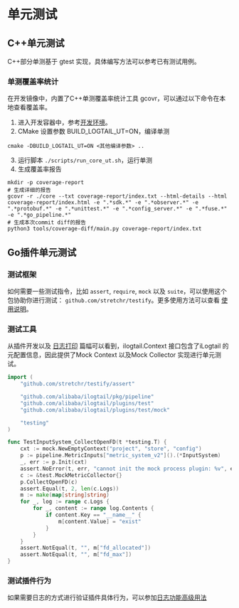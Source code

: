 # 单元测试

## C++单元测试

C++部分单测基于 gtest 实现，具体编写方法可以参考已有测试用例。

### 单测覆盖率统计

在开发镜像中，内置了C++单测覆盖率统计工具 gcovr，可以通过以下命令在本地查看覆盖率。

1. 进入开发容器中，参考[开发环境](../development-environment.md)。
2. CMake 设置参数 BUILD_LOGTAIL_UT=ON，编译单测
```
cmake -DBUILD_LOGTAIL_UT=ON <其他编译参数> ..
```
3. 运行脚本 `./scripts/run_core_ut.sh`，运行单测
4. 生成覆盖率报告

```shell
mkdir -p coverage-report
# 生成详细的报告
gcovr -r ./core --txt coverage-report/index.txt --html-details --html coverage-report/index.html -e ".*sdk.*" -e ".*observer.*" -e ".*protobuf.*" -e ".*unittest.*" -e ".*config_server.*" -e ".*fuse.*" -e ".*go_pipeline.*"
# 生成本次commit diff的报告
python3 tools/coverage-diff/main.py coverage-report/index.txt
```

## Go插件单元测试

### 测试框架

如何需要一些测试指令，比如 `assert`, `require`, `mock` 以及 `suite`，可以使用这个包协助你进行测试： `github.com/stretchr/testify`。更多使用方法可以查看 [使用说明](https://github.com/stretchr/testify)。

### 测试工具

从插件开发以及 [日志打印](How-to-use-logger.md) 篇幅可以看到，ilogtail.Context 接口包含了iLogtail 的元配置信息，因此提供了Mock Context 以及Mock Collector 实现进行单元测试。

```go
import (
    "github.com/stretchr/testify/assert"

    "github.com/alibaba/ilogtail/pkg/pipeline"
    "github.com/alibaba/ilogtail/plugins/test"
    "github.com/alibaba/ilogtail/plugins/test/mock"

    "testing"
)

func TestInputSystem_CollectOpenFD(t *testing.T) {
    cxt := mock.NewEmptyContext("project", "store", "config")
    p := pipeline.MetricInputs["metric_system_v2"]().(*InputSystem)
    _, err := p.Init(cxt)
    assert.NoError(t, err, "cannot init the mock process plugin: %v", err)
    c := &test.MockMetricCollector{}
    p.CollectOpenFD(c)
    assert.Equal(t, 2, len(c.Logs))
    m := make(map[string]string)
    for _, log := range c.Logs {
        for _, content := range log.Contents {
            if content.Key == "__name__" {
                m[content.Value] = "exist"
            }
        }
    }
    assert.NotEqual(t, "", m["fd_allocated"])
    assert.NotEqual(t, "", m["fd_max"])
}
```

### 测试插件行为

如果需要日志的方式进行验证插件具体行为，可以参加[日志功能高级用法](../plugin-development/logger-api.md)
